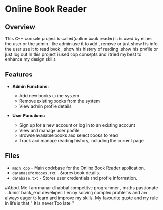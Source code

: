 # Online Book Reader

## Overview

This C++ console project is called(online book reader) it is used by either the user or the admin .
the admin use it to add , remove or just show his info 
the user use it to read book , show his history of reading ,show his profile or just log out
In this project i used oop consepts and i tried my best to enhance my design skills.

## Features

- **Admin Functions:**
  - Add new books to the system
  - Remove existing books from the system
  - View admin profile details

- **User Functions:**
  - Sign up for a new account or log in to an existing account
  - View and manage user profile
  - Browse available books and select books to read
  - Track and manage reading history, including the current page

## Files

- `main.cpp` - Main codebase for the Online Book Reader application.
- `databaseforbooks.txt` - Stores book details.
- `database.txt` - Stores user credentials and profile information.

#About Me
I am manar elhabbal competitve programmer , maths passionate . Junior back_end developer.
 I enjoy solving complex problems and am always eager to learn and improve my skills.
 My favourite quote and my rule in life is that " It is never Too late ." 

 
